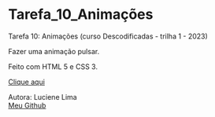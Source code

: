 # Tarefa_10_Animações
Tarefa 10: Animações (curso Descodificadas - trilha 1 - 2023)

Fazer uma animação pulsar.

Feito com HTML 5 e CSS 3.

<a href="" target="_blank">Clique aqui</a>

Autora: Luciene Lima
<a href="https://github.com/lucienelima8" target="_blank">
<br>Meu Github</a>
